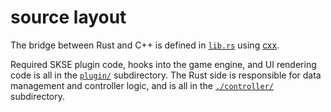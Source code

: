 # source layout

The bridge between Rust and C++ is defined in [`lib.rs`](./lib.rs) using [cxx](https://cxx.rs/).

Required SKSE plugin code, hooks into the game engine, and UI rendering code is all in the [`plugin/`](./plugin/) subdirectory. The Rust side is responsible for data management and controller logic, and is all in the [`./controller/`](./controller/) subdirectory.
